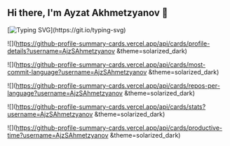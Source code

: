 ## Hi there, I'm Ayzat Akhmetzyanov 👋

[![Typing SVG](https://readme-typing-svg.herokuapp.com?color=%2336BCF7&lines=Welcome+to+my+channel+!!)](https://git.io/typing-svg)

![](https://github-profile-summary-cards.vercel.app/api/cards/profile-details?username=AjzSAhmetzyanov
&theme=solarized_dark)

![](https://github-profile-summary-cards.vercel.app/api/cards/most-commit-language?username=AjzSAhmetzyanov
&theme=solarized_dark)

![](https://github-profile-summary-cards.vercel.app/api/cards/repos-per-language?username=AjzSAhmetzyanov
&theme=solarized_dark)

![](https://github-profile-summary-cards.vercel.app/api/cards/stats?username=AjzSAhmetzyanov
&theme=solarized_dark)

![](https://github-profile-summary-cards.vercel.app/api/cards/productive-time?username=AjzSAhmetzyanov
&theme=solarized_dark)

